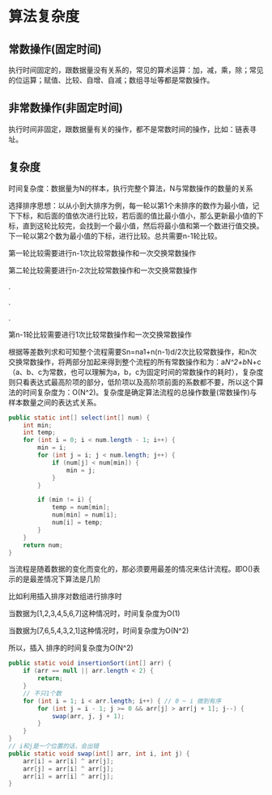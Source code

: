 # 算法复杂度 

## 常数操作(固定时间)

执行时间固定的，跟数据量没有关系的，常见的算术运算：加，减，乘，除；常见的位运算；赋值、比较、自增、自减；数组寻址等都是常数操作。

## 非常数操作(非固定时间)

执行时间非固定，跟数据量有关的操作，都不是常数时间的操作，比如：链表寻址。

## 复杂度

时间复杂度：数据量为N的样本，执行完整个算法，N与常数操作的数量的关系

选择排序思想：以从小到大排序为例，每一轮以第1个未排序的数作为最小值，记下下标，和后面的值依次进行比较，若后面的值比最小值小，那么更新最小值的下标，直到这轮比较完，会找到一个最小值，然后将最小值和第一个数进行值交换。下一轮以第2个数为最小值的下标，进行比较。总共需要n-1轮比较。

第一轮比较需要进行n-1次比较常数操作和一次交换常数操作

第二轮比较需要进行n-2次比较常数操作和一次交换常数操作

.

.

.

第n-1轮比较需要进行1次比较常数操作和一次交换常数操作

根据等差数列求和可知整个流程需要Sn=na1+n(n-1)d/2次比较常数操作，和n次交换常数操作，将两部分加起来得到整个流程的所有常数操作和为：a*N^2+b*N+c（a、b、c为常数，也可以理解为a，b，c为固定时间的常数操作的耗时），复杂度则只看表达式最高阶项的部分，低阶项以及高阶项前面的系数都不要，所以这个算法的时间复杂度为：O(N^2)。复杂度是确定算法流程的总操作数量(常数操作)与样本数量之间的表达式关系。

```java
public static int[] select(int[] num) {
    int min;
    int temp;
    for (int i = 0; i < num.length - 1; i++) {
        min = i;
        for (int j = i; j < num.length; j++) {
            if (num[j] < num[min]) {
                min = j;
            }
        }

        if (min != i) {
            temp = num[min];
            num[min] = num[i];
            num[i] = temp;
        }
    }
    return num;
}
```

当流程是随着数据的变化而变化的，那必须要用最差的情况来估计流程。即O()表示的是最差情况下算法是几阶

比如利用插入排序对数组进行排序时

当数据为[1,2,3,4,5,6,7]这种情况时，时间复杂度为O(1)

当数据为[7,6,5,4,3,2,1]这种情况时，时间复杂度为O(N^2)

所以，插入 排序的时间复杂度为O(N^2)

```java
public static void insertionSort(int[] arr) {
    if (arr == null || arr.length < 2) {
        return;
    }
    // 不只1个数
    for (int i = 1; i < arr.length; i++) { // 0 ~ i 做到有序
        for (int j = i - 1; j >= 0 && arr[j] > arr[j + 1]; j--) {
            swap(arr, j, j + 1);
        }
    }
}
// i和j是一个位置的话，会出错
public static void swap(int[] arr, int i, int j) {
    arr[i] = arr[i] ^ arr[j];
    arr[j] = arr[i] ^ arr[j];
    arr[i] = arr[i] ^ arr[j];
}
```

